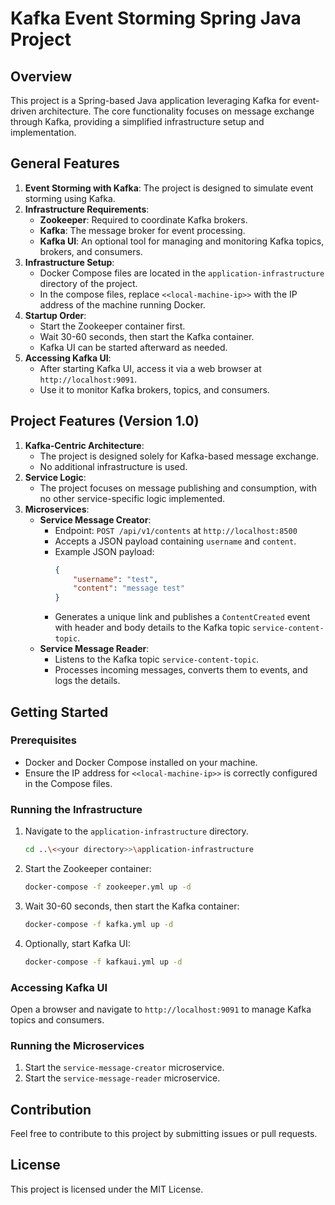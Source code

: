 # Kafka Event Storming Spring Java Project

## Overview
This project is a Spring-based Java application leveraging Kafka for event-driven architecture. The core functionality focuses on message exchange through Kafka, providing a simplified infrastructure setup and implementation.

## General Features
1. **Event Storming with Kafka**: The project is designed to simulate event storming using Kafka.
2. **Infrastructure Requirements**:
    - **Zookeeper**: Required to coordinate Kafka brokers.
    - **Kafka**: The message broker for event processing.
    - **Kafka UI**: An optional tool for managing and monitoring Kafka topics, brokers, and consumers.
3. **Infrastructure Setup**:
    - Docker Compose files are located in the `application-infrastructure` directory of the project.
    - In the compose files, replace `<<local-machine-ip>>` with the IP address of the machine running Docker.
4. **Startup Order**:
    - Start the Zookeeper container first.
    - Wait 30-60 seconds, then start the Kafka container.
    - Kafka UI can be started afterward as needed.
5. **Accessing Kafka UI**:
    - After starting Kafka UI, access it via a web browser at `http://localhost:9091`.
    - Use it to monitor Kafka brokers, topics, and consumers.

## Project Features (Version 1.0)
1. **Kafka-Centric Architecture**:
    - The project is designed solely for Kafka-based message exchange.
    - No additional infrastructure is used.
2. **Service Logic**:
    - The project focuses on message publishing and consumption, with no other service-specific logic implemented.
3. **Microservices**:
    - **Service Message Creator**:
        - Endpoint: `POST /api/v1/contents` at `http://localhost:8500`
        - Accepts a JSON payload containing `username` and `content`.
        - Example JSON payload:
           ```json
           {
               "username": "test",
               "content": "message test"
           }
        - Generates a unique link and publishes a `ContentCreated` event with header and body details to the Kafka topic `service-content-topic`.
    - **Service Message Reader**:
        - Listens to the Kafka topic `service-content-topic`.
        - Processes incoming messages, converts them to events, and logs the details.

## Getting Started
### Prerequisites
- Docker and Docker Compose installed on your machine.
- Ensure the IP address for `<<local-machine-ip>>` is correctly configured in the Compose files.

### Running the Infrastructure
1. Navigate to the `application-infrastructure` directory.
   ```bash
   cd ..\<<your directory>>\application-infrastructure
   ```
2. Start the Zookeeper container:
   ```bash
   docker-compose -f zookeeper.yml up -d
   ```
3. Wait 30-60 seconds, then start the Kafka container:
   ```bash
   docker-compose -f kafka.yml up -d
   ```
4. Optionally, start Kafka UI:
   ```bash
   docker-compose -f kafkaui.yml up -d
   ```

### Accessing Kafka UI
Open a browser and navigate to `http://localhost:9091` to manage Kafka topics and consumers.

### Running the Microservices
1. Start the `service-message-creator` microservice.
2. Start the `service-message-reader` microservice.

## Contribution
Feel free to contribute to this project by submitting issues or pull requests.

## License
This project is licensed under the MIT License.

